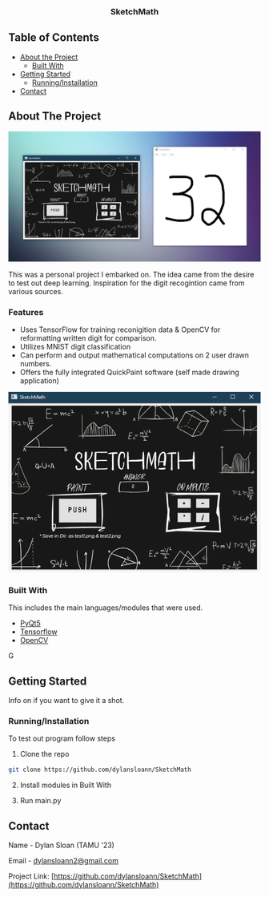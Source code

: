 
<br />
<p align="center">
  <!-- <a href="https://github.com/dylansloann/SketchMath">
    <img src="images/logo.png" alt="Logo" width="500" height="100">
  </a> -->

  <h3 align="center">SketchMath</h3>

  <!-- <p align="center">
     A photomath alternative. -->


<!-- TABLE OF CONTENTS -->
## Table of Contents

* [About the Project](#about-the-project)
  * [Built With](#built-with)
* [Getting Started](#getting-started)
  * [Running/Installation](#Running/Installation)
* [Contact](#contact)




<!-- ABOUT THE PROJECT -->
## About The Project

![Product Name Screen Shot][product-screenshot]

This was a personal project I embarked on. The idea came from the desire to test out deep learning. Inspiration for the digit recogintion came from various sources.

### Features
* Uses TensorFlow for training reconigition data & OpenCV for reformatting written digit for comparison.
* Utilizes MNIST digit classification
* Can perform and output mathematical computations on 2 user drawn numbers.
* Offers the fully integrated QuickPaint software (self made drawing application)

![Product Name Screen Shot][product-screenshot2]

### Built With
This includes the main languages/modules that were used.
* [PyQt5](https://pypi.org/project/PyQt5/)
* [Tensorflow](https://www.tensorflow.org/)
* [OpenCV](https://pypi.org/project/opencv-python/)

G

<!-- GETTING STARTED -->
## Getting Started

Info on if you want to give it a shot.

### Running/Installation

To test out program follow steps

1. Clone the repo
```sh
git clone https://github.com/dylansloann/SketchMath
```
2. Install modules in Built With

3. Run main.py


<!-- CONTACT -->
## Contact

Name - Dylan Sloan (TAMU '23)

Email - dylansloann2@gmail.com

Project Link: [https://github.com/dylansloann/SketchMath](https://github.com/dylansloann/SketchMath)

[product-screenshot]: assets/showcase3.png
[product-screenshot2]: assets/showcase4.png

